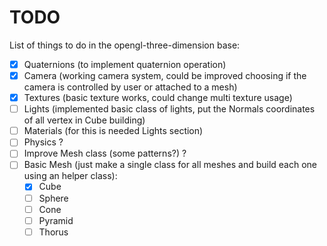 # TODO

List of things to do in the opengl-three-dimension base:

- [x] Quaternions (to implement quaternion operation)
- [x] Camera (working camera system, could be improved choosing if the camera is controlled by user or attached to a mesh)
- [x] Textures (basic texture works, could change multi texture usage)
- [ ] Lights (implemented basic class of lights, put the Normals coordinates of all vertex in Cube building)
- [ ] Materials (for this is needed Lights section)
- [ ] Physics ?
- [ ] Improve Mesh class (some patterns?) ?
- [ ] Basic Mesh (just make a single class for all meshes and build each one using an helper class):
    - [x] Cube
    - [ ] Sphere
    - [ ] Cone
    - [ ] Pyramid
    - [ ] Thorus
